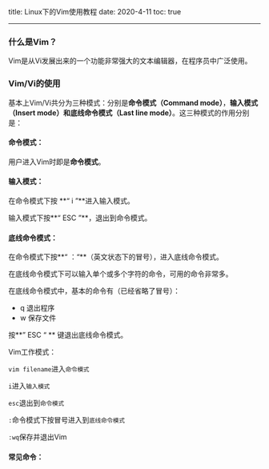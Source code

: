 title: Linux下的Vim使用教程
date: 2020-4-11
toc: true

---
### 什么是Vim？

Vim是从Vi发展出来的一个功能非常强大的文本编辑器，在程序员中广泛使用。



### Vim/Vi的使用

基本上Vim/Vi共分为三种模式：分别是**命令模式（Command mode）**，**输入模式（Insert mode）**和**底线命令模式（Last line mode）**。这三种模式的作用分别是：



#### 命令模式：

用户进入Vim时即是**命令模式**。

#### 输入模式：

在命令模式下按 **“ i ”**进入输入模式。

输入模式下按**“ ESC ”**，退出到命令模式。

#### 底线命令模式：

在命令模式下按**“ ：“**（英文状态下的冒号），进入底线命令模式。

在底线命令模式下可以输入单个或多个字符的命令，可用的命令非常多。

在底线命令模式中，基本的命令有（已经省略了冒号）：

- q 退出程序
- w 保存文件

按**” ESC “ ** 键退出底线命令模式。



Vim工作模式：

`vim filename`进入`命令模式`

`i`进入`输入模式`

`esc`退出到`命令模式`

`:`命令模式下按冒号进入到`底线命令模式`

`:wq`保存并退出Vim



#### 常见命令：





